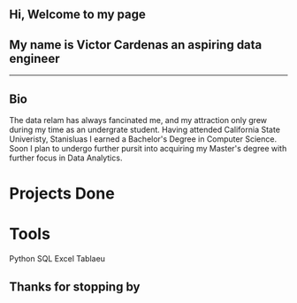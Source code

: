 ## Hi, Welcome to my page
## My name is Victor Cardenas an aspiring data engineer
___
## Bio
The data relam has always fancinated me, and my attraction only grew during my time as an undergrate student.
Having attended California State Univeristy, Stanisluas I earned a Bachelor's Degree in Computer Science. Soon I plan to 
undergo further pursit into acquiring my Master's degree with further focus in Data Analytics. 

# Projects Done

# Tools 
Python 
SQL
Excel 
Tablaeu
















## Thanks for stopping by
